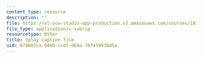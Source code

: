```yaml
---
content_type: resource
description: ''
file: https://ol-ocw-studio-app-production.s3.amazonaws.com/courses/18-06sc-linear-algebra-fall-2011/079b03ca949bccd5d69a78f459936d5a_8o5Cmfpeo6g.srt
file_type: application/x-subrip
resourcetype: Other
title: 3play caption file
uid: 079b03ca-949b-ccd5-d69a-78f459936d5a
---
```

